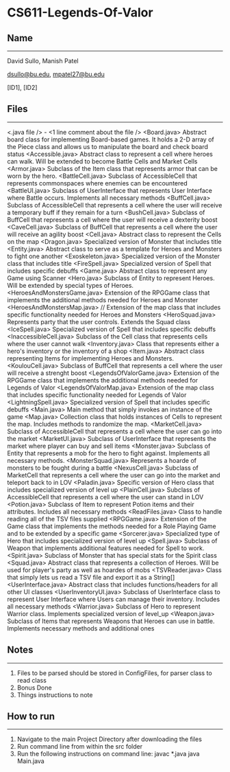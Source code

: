 # CS611-Legends-Of-Valor

## Name
---------------------------------------------------------------------------
David Sullo, Manish Patel

dsullo@bu.edu, mpatel27@bu.edu

[ID1], [ID2]

## Files
---------------------------------------------------------------------------
<.java file /> - <1 line comment about the file />
<Board.java> Abstract board class for implementing Board-based games. It holds a 2-D array of the Piece class and allows us to manipulate the board and check board status
<Accessible.java> Abstract class to represent a cell where heroes can walk. Will be extended to become Battle Cells and Market Cells 
<Armor.java> Subclass of the Item class that represents armor that can be worn by the hero.
<BattleCell.java> Subclass of AccessibleCell that represents commonspaces where enemies can be encountered
<BattleUI.java> Subclass of UserInterface that represents User Interface where Battle occurs. Implements all necessary methods
<BuffCell.java> Subclass of AccessibleCell that represents a cell where the user will receive a temporary buff if they remain for a turn
<BushCell.java> Subclass of BuffCell that represents a cell where the user will receive a dexterity boost
<CaveCell.java> Subclass of BuffCell that represents a cell where the user will receive an agility boost
<Cell.java> Abstract class to represent the Cells on the map
<Dragon.java> Specialized version of Monster that includes title
<Entity.java> Abstract class to serve as a template for Heroes and Monsters to fight one another
<Exoskeleton.java> Specialized version of the Monster class that includes title
<FireSpell.java> Specialized version of Spell that includes specific debuffs
<Game.java> Abstract class to represent any Game using Scanner
<Hero.java> Subclass of Entity to represent Heroes. Will be extended by special types of Heroes.
<HeroesAndMonstersGame.java> Extension of the RPGGame class that implements the additional methods needed for Heroes and Monster
<HeroesAndMonstersMap.java> // Extension of the map class that includes specific functionality needed for Heroes and Monsters
<HeroSquad.java> Represents party that the user controls. Extends the Squad class
<IceSpell.java> Specialized version of Spell that includes specific debuffs
<InaccessibleCell.java> Subclass of the Cell class that represents cells where the user cannot walk
<Inventory.java> Class that represents either a hero's inventory or the inventory of a shop
<Item.java> Abstract class representing Items for implementing Heroes and Monsters.
<KoulouCell.java> Subclass of BuffCell that represents a cell where the user will receive a strenght boost
<LegendsOfValorGame.java> Extension of the RPGGame class that implements the additional methods needed for Legends of Valor
<LegendsOfValorMap.java> Extension of the map class that includes specific functionality needed for Legends of Valor
<LightningSpell.java> Specialized version of Spell that includes specific debuffs
<Main.java> Main method that simply invokes an instance of the game
<Map.java> Collection class that holds instances of Cells to represent the map. Includes methods to randomize the map.
<MarketCell.java> Subclass of AccessibleCell that represents a cell where the user can go into the market
<MarketUI.java> Subclass of UserInterface that represents the market where player can buy and sell items 
<Monster.java> Subclass of Entity that represents a mob for the hero to fight against. Implements all necessary methods.
<MonsterSquad.java> Represents a hoarde of monsters to be fought during a battle
<NexusCell.java> Subclass of MarketCell that represents a cell where the user can go into the market and teleport back to in LOV
<Paladin.java> Specific version of Hero class that includes specialized version of level up
<PlainCell.java> Subclass of AccessibleCell that represents a cell where the user can stand in LOV
<Potion.java> Subclass of Item to represent Potion items and their attributes. Includes all necessary methods
<ReadFiles.java> Class to handle reading all of the TSV files supplied
<RPGGame.java> Extension of the Game class that implements the methods needed for a Role Playing Game and to be extended by a specific game
<Sorcerer.java> Specialized type of Hero that includes specialized version of level up
<Spell.java> Subclass of Weapon that implements additional features needed for Spell to work.
<Spirit.java> Subclass of Monster that has special stats for the Spirit class
<Squad.java> Abstract class that represents a collection of Heroes. Will be used for player's party as well as hoardes of mobs
<TSVReader.java> Class that simply lets us read a TSV file and export it as a String[]
<UserInterface.java> Abstract class that includes functions/headers for all other UI classes
<UserInventoryUI.java> Subclass of UserInterface class to represent User Interface where Users can manage their inventory. Includes all necessary methods
<Warrior.java> Subclass of Hero to represent Warrior class. Implements specialized version of level_up
<Weapon.java> Subclass of Items that represents Weapons that Heroes can use in battle. Implements necessary methods and additional ones


## Notes
---------------------------------------------------------------------------
1. Files to be parsed should be stored in ConfigFiles, for parser class to
read class
2. Bonus Done
3. Things instructions to note

## How to run
---------------------------------------------------------------------------
1. Navigate to the main Project Directory after downloading the files
2. Run command line from within the src folder
3. Run the following instructions on command line:
javac *.java
java Main.java
